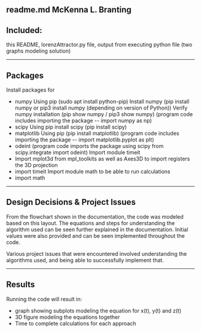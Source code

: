 readme.md
McKenna L. Branting
-------------------
Included:
-------------------
this README, 
lorenzAttractor.py file, 
output from executing python file (two graphs modeling solution)

-------------------
Packages 
------------------
Install packages for 
- numpy 
Using pip (sudo apt install python-pip) 
Install numpy (pip install numpy or pip3 install numpy (depending on version of Python))
Verify numpy installation (pip show numpy / pip3 show numpy)
(program code includes importing the package -- import numpy as np)
- scipy
Using pip install scipy (pip install scipy)
- matplotlib
Using pip (pip install matplotlib)
(program code includes importing the package -- import matplotlib.pyplot as plt)
- odeint
(program code imports the package using scipy from scipy.integrate import odeint)
Import module timeit
- Import mplot3d from mpl_toolkits as well as Axes3D to import registers the 3D projection
- import timeit
Import module math to be able to run calculations
- import math 

------------------
Design Decisions & Project Issues
------------------
From the flowchart shown in the documentation, the code was modeled based on this layout.
The equations and steps for understanding the algorithm used can be seen further explained in
the documentation.
Initial values were also provided and can be seen implemented throughout the code. 


Various project issues that were encountered involved understanding the algorithms used,
and being able to successfully implement that. 

-------------------
Results 
-------------------
Running the code will result in:
- graph showing subplots modeling the equation for x(t), y(t) and z(t)
- 3D figure modeling the equations together
- Time to complete calculations for each approach 

